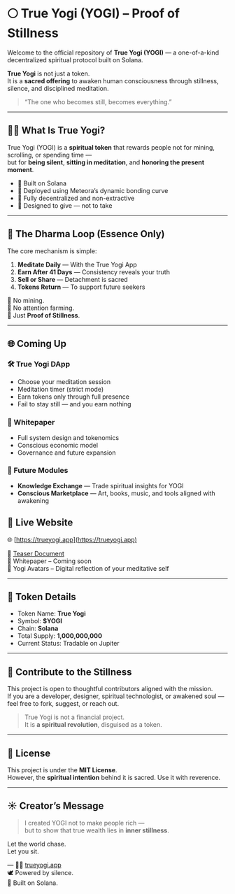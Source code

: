 # 🌕 True Yogi (YOGI) – Proof of Stillness

Welcome to the official repository of **True Yogi (YOGI)** — a one-of-a-kind decentralized spiritual protocol built on Solana.

**True Yogi** is not just a token.  
It is a **sacred offering** to awaken human consciousness through stillness, silence, and disciplined meditation.

> “The one who becomes still, becomes everything.”

---

## 🧘‍♂️ What Is True Yogi?

True Yogi (YOGI) is a **spiritual token** that rewards people not for mining, scrolling, or spending time —  
but for **being silent**, **sitting in meditation**, and **honoring the present moment**.

- 🔹 Built on Solana
- 🔹 Deployed using Meteora’s dynamic bonding curve
- 🔹 Fully decentralized and non-extractive
- 🔹 Designed to give — not to take

---

## 🔁 The Dharma Loop (Essence Only)

The core mechanism is simple:

1. **Meditate Daily** — With the True Yogi App  
2. **Earn After 41 Days** — Consistency reveals your truth
3. **Sell or Share** — Detachment is sacred
4. **Tokens Return** — To support future seekers

🚫 No mining.  
📡 No attention farming.  
🧘 Just **Proof of Stillness**.

---

## 🌐 Coming Up

### 🛠️ True Yogi DApp
- Choose your meditation session
- Meditation timer (strict mode)
- Earn tokens only through full presence
- Fail to stay still — and you earn nothing 

### 📄 Whitepaper
- Full system design and tokenomics
- Conscious economic model
- Governance and future expansion

### 🧿 Future Modules
- **Knowledge Exchange** — Trade spiritual insights for YOGI
- **Conscious Marketplace** — Art, books, music, and tools aligned with awakening


## 🔗 Live Website
🌐 [https://trueyogi.app](https://trueyogi.app)

📄 [Teaser Document](https://trueyogi.app/teaser.html)  
📘 Whitepaper – Coming soon  
🎨 Yogi Avatars – Digital reflection of your meditative self

---

## 💠 Token Details

- Token Name: **True Yogi**
- Symbol: **$YOGI**
- Chain: **Solana**
- Total Supply: **1,000,000,000**
- Current Status: Tradable on Jupiter

---

## 🧘 Contribute to the Stillness

This project is open to thoughtful contributors aligned with the mission.  
If you are a developer, designer, spiritual technologist, or awakened soul — feel free to fork, suggest, or reach out.

> True Yogi is not a financial project.  
> It is **a spiritual revolution**, disguised as a token.

---

## 📜 License

This project is under the **MIT License**.  
However, the **spiritual intention** behind it is sacred. Use it with reverence.

---

## ☀️ Creator’s Message

> I created YOGI not to make people rich —  
> but to show that true wealth lies in **inner stillness**.

Let the world chase.  
Let you sit.

—
🧘‍♂️ [trueyogi.app](https://trueyogi.app)  
🕊️ Powered by silence.  
🔗 Built on Solana.


